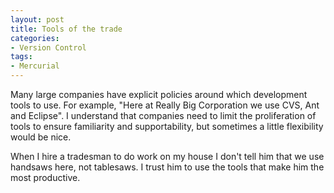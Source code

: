 ```yaml
---
layout: post
title: Tools of the trade
categories: 
- Version Control
tags: 
- Mercurial
---
```


Many large companies have explicit policies around which development tools to
use. For example, "Here at Really Big Corporation we use CVS, Ant and
Eclipse". I understand that companies need to limit the proliferation of tools
to ensure familiarity and supportability, but sometimes a little flexibility
would be nice.

When I hire a tradesman to do work on my house I don't tell him that we use
handsaws here, not tablesaws. I trust him to use the tools that make him the
most productive.


